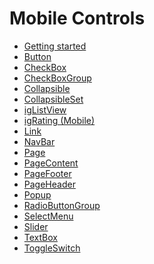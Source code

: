 ﻿<!--
|metadata|
{
    "fileName": "jquery-mobile-landing-page",
    "controlName": "",
    "tags": ["Getting Started"]
}
|metadata|
-->

# Mobile Controls



-   [Getting started](mobile-getting-started.html)
-   [Button](Button.html)
-   [CheckBox](CheckBox.html)
-   [CheckBoxGroup](CheckBoxGroup.html)
-   [Collapsible](Collapsible-Landing-Page.html)
-   [CollapsibleSet](CollapsibleSet-Landing-Page.html)
-   [igListView](igListView.html)
-   [igRating (Mobile)](igRating-%28Mobile%29.html)
-   [Link](Link.html)
-   [NavBar](NavBar.html)
-   [Page](Page.html)
-   [PageContent](PageContent.html)
-   [PageFooter](PageFooter.html)
-   [PageHeader](PageHeader.html)
-   [Popup](Popup.html)
-   [RadioButtonGroup](RadioButtonGroup.html)
-   [SelectMenu](SelectMenu-Landing-Page.html)
-   [Slider](Slider-Landing-Page.html)
-   [TextBox](TextBox.html)
-   [ToggleSwitch](ToggleSwitch-Landing-Page.html)

 

 


